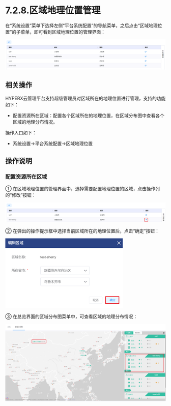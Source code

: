 # 7.2.8.区域地理位置管理

在“系统设置”菜单下选择左侧“平台系统配置”的导航菜单，之后点击“区域地理位置”的子菜单，即可看到区域地理位置的管理界面：

![image-20210127143455522](zone_position.assets/image-20210127143455522.png)

## 相关操作

HYPERX云管理平台支持超级管理员对区域所在的地理位置进行管理，支持的功能如下：

- 配置资源所在区域：配置各个区域所在的地理位置，在区域分布图中查看各个区域的地理分布情况。

操作入口如下：

- 系统设置→平台系统配置→区域地理位置

## 操作说明

### 配置资源所在区域

① 在区域地理位置的管理界面中，选择需要配置地理位置的区域，点击操作列的“修改”按钮：

![image-20210127143523769](zone_position.assets/image-20210127143523769.png)

② 在弹出的操作提示框中选择当前区域所在的地理位置后，点击“确定”按钮：

<img src="zone_position.assets/image-20210127143558623.png" alt="image-20210127143558623" style="zoom:50%;" />

③ 在总览界面的区域分布图菜单中，可查看区域的地理分布情况：

![image-20210127143747336](zone_position.assets/image-20210127143747336.png)